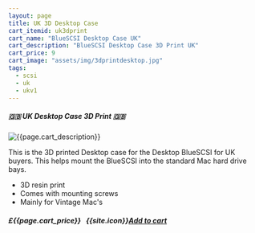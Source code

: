 ```yaml
---
layout: page
title: UK 3D Desktop Case
cart_itemid: uk3dprint
cart_name: "BlueSCSI Desktop Case UK"
cart_description: "BlueSCSI Desktop Case 3D Print UK"
cart_price: 9
cart_image: "assets/img/3dprintdesktop.jpg"
tags: 
  - scsi
  - uk
  - ukv1
---
```


##### 🇬🇧 UK Desktop Case 3D Print 🇬🇧

![{{page.cart_description}}]({{page.cart_image}})

This is the 3D printed Desktop case for the Desktop BlueSCSI for UK buyers. This helps mount the BlueSCSI into the standard Mac hard drive bays.

* 3D resin print
* Comes with mounting screws
* Mainly for Vintage Mac's

##### £{{page.cart_price}} &nbsp; {{site.icon}}[Add to cart](/cart#{{page.cart_itemid}})